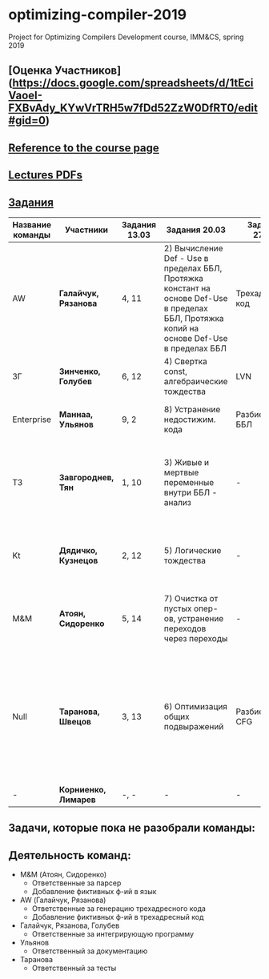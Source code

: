 # optimizing-compiler-2019
Project for Optimizing Compilers Development course, IMM&amp;CS, spring 2019
## [Оценка Участников] (https://docs.google.com/spreadsheets/d/1tEciVaoeI-FXBvAdy_KYwVrTRH5w7fDd52ZzW0DfRT0/edit#gid=0)

## [Reference to the course page](https://goo.gl/tLTYmW)

## [Lectures PDFs](https://drive.google.com/drive/folders/127Dj3_lesQxzR_1TgBZtKZEX8gE-nLcQ?usp=sharing)

## [Задания](https://github.com/swissarmytowel/optimizing-compiler-2019/tree/master/%D0%97%D0%B0%D0%B4%D0%B0%D0%BD%D0%B8%D1%8F_%D0%A4%D0%BE%D1%82%D0%BE)


|Название команды|Участники|Задания 13.03|Задания 20.03|Задания 27.03|Задания 02.04|Задания 10.04|Задания 17.04|Задания 8.05|Задания 15.05|22.05|
|----------------|---------|---------|---------|---------|---------|---------|---------|---------|---------|---------|
|AW|**Галайчук, Рязанова**|4, 11| 2) Вычисление Def - Use в пределах ББЛ, Протяжка констант на основе Def-Use в пределах ББЛ, Протяжка копий на основе Def-Use в пределах ББЛ | Трехадресный код | Хранение IN-OUT | Протяжка const на основе ИТА для достиг. перем. |-|-|Для CFG построить дерево доминаторов (ИТА)|-|
|ЗГ|**Зинченко, Голубев**|6, 12| 4) Свертка const, алгебраические тождества | LVN | - | ИТА для активных переменных + 2-3 теста |Итер. алг.для доступных выраж + 2-3 теста|Обобщенный ИТА (задачи 1-3 + распр. const)|-|-|
|Enterprise|**Маннаа, Ульянов**|9, 2| 8) Устранение недостижим. кода| Разбиение на ББЛ | GenB/KillB (композиция Fb/Fs)| - |Класс передаточной ф-ии(общий) (см.фото)|Поиск реш-ия м-ом MOP|-|Определение глубины CFG|
|ТЗ|**Завгороднев, Тян**|1, 10| 3) Живые и мертвые переменные внутри ББЛ - анализ | - | - | Удаление мертвого кода на основе ИТА для активн. перем. (2-3 теста) | Доступные выраж.-множества e_genB, e_killB. Передаточная ф-ия ББЛ в fB = e_genB U (x - e_killB)|-|-|Классификация ребер в глубинном остовном дереве|
|Kt|**Дядичко, Кузнецов**|2, 12| 5) Логические тождества| - | GenB/KillB. Вычислить Fb по явным формулам | - | - | Опр-р сбора /\ и отображение m в задаче о распростр. const|-|Определение того, явл. ли ребро обратимым и явл. ли CFG приводимым|
|M&M|**Атоян, Сидоренко**|5, 14| 7) Очистка от пустых опер-ов, устранение переходов через переходы | - | - | Вычисление множеств def и use для активн.перем. |Провести оптимизации на основе анализа доступн.выраж (3 теста)|-|Передаточная ф-ия в задаче о распростр. const|Определение всех естественных циклов в CFG с информ. об их вложенности|
|Null|**Таранова, Швецов**|3, 13| 6) Оптимизация общих подвыражений | Разбиение CFG | - | ИТА для достигающих определений |-|-|ИТА в задаче распростр. const (4 теста)|Построение глубинного остовного дерева с соотв.нумерацией вершин + Ускорение ИТА для задачи о достигающих определениях засчет перенумерации ББЛ (2-3 теста) |
|-|**Корниенко, Лимарев**|-, -| - | - | - | - | - |-|-|-|

## Задачи, которые пока не разобрали команды:


## Деятельность команд:
- M&M (Атоян, Сидоренко)
  - Ответственные за парсер
  - Добавление фиктивных ф-ий в язык
- AW (Галайчук, Рязанова)
  - Ответственные за генерацию трехадресного кода
  - Добавление фиктивных ф-ий в трехадресный код
- Галайчук, Рязанова, Голубев
  - Ответственные за интегрирующую программу
- Ульянов
  - Ответственный за документацию
- Таранова
  - Ответственный за тесты
